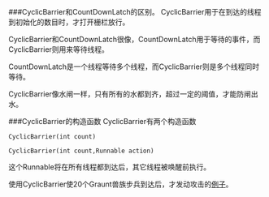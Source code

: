 ###CyclicBarrier和CountDownLatch的区别。
CyclicBarrier用于在到达的线程到初始化的数目时，才打开栅栏放行。

CyclicBarrier和CountDownLatch很像，CountDownLatch用于等待的事件，而CyclicBarrier则用来等待线程。

CountDownLatch是一个线程等待多个线程，而CyclicBarrier则是多个线程同时等待。

CyclicBarrier像水闸一样，只有所有的水都到齐，超过一定的阈值，才能防闸出水。


###CyclicBarrier的构造函数
CyclicBarrier有两个构造函数

	CyclicBarrier(int count)
	
	CyclicBarrier(int count,Runnable action)
	
	
这个Runnable将在所有线程都到达后，其它线程被唤醒前执行。

使用CyclicBarrier使20个Graunt兽族步兵到达后，才发动攻击的[例子](https://github.com/llohellohe/cp/blob/master/src/yangqi/jcp/barrier/Graunt.java)。
